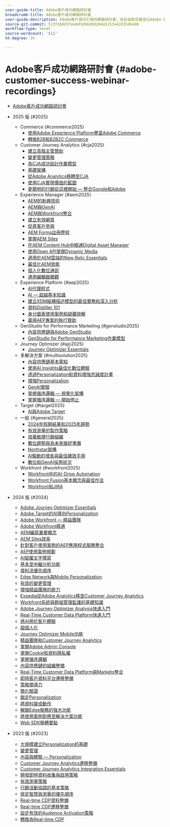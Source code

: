 ```yaml
---
user-guide-title: Adobe客戶成功網路研討會
breadcrumb-title: Adobe客戶成功網路研討會
user-guide-description: Adobe客戶成功引導的網路研討會，旨在協助您最佳化Adobe Experience Cloud投資。 獲得有價值的深入分析，以最大化價值並提高Adobe解決方案的採用率。
source-git-commit: 513f1b0d3fee0d3db6db9104a5153a42d354b446
workflow-type: tm+mt
source-wordcount: '511'
ht-degree: 3%

---
```



# Adobe客戶成功網路研討會 {#adobe-customer-success-webinar-recordings}

+ [Adobe客戶成功網路研討會](overview.md)
+ 2025 版 {#2025}
   + Commerce {#commerce2025}
      + [使用Adobe Experience Platform豐富Adobe Commerce](2025/enriching-adobe-commerce.md)
      + [轉換B2B和B2B2C Commerce](2025/transforming-b2b-commerce.md)
   + Customer Journey Analytics {#cja2025}
      + [建立高階主管贊助](2025/cja-success.md)
      + [變更管理策略](2025/cja-adoption.md)
      + [為CJA成功設計作業模型](2025/cja-operating-model.md)
      + [基礎架構](2025/cja-vision.md)
      + [從Adobe Analytics移轉至CJA](2025/analytics-to-cja-migration.md)
      + [使用CJA實現價值的藍圖](2025/roadmap-to-value-cja.md)
      + [更聰明的行銷從這裡開始 — 整合Google和Adobe](2025/smarter-marketing-starts-here-integrating-google-and-adobe.md)
   + Experience Manager {#aem2025}
      + [AEM的新興技術](2025/personalized-experiences-aem.md)
      + [AEM與GenAI](2025/aem-genai.md)
      + [AEM與Workfront整合](2025/aem-workfront-integration.md)
      + [建立有效網頁](2025/build-effective-web-pages.md)
      + [促進客戶參與](2025/driving-customer-engagement.md)
      + [AEM Forms註冊歷程](2025/payer-enrollment-journey.md)
      + [掌握AEM Sites](2025/mastering-aem-sites.md)
      + [在AEM Content Hub中精通Digital Asset Manager](2025/mastering-dam-aem-content-hub.md)
      + [使用Open API掌握Dynamic Media](2025/dynamic-media-open-ai.md)
      + [適用於AEM雲端的New Relic Essentials](2025/new-relic-essentials-aem-cloud.md)
      + [最佳化AEM效能](2025/optimize-aem-performance.md)
      + [個人化數位通訊](2025/personalize-digital-communications.md)
      + [通用編輯器概觀](2025/modern-aem-authoring.md)
   + Experience Platform {#aep2025}
      + [AI代理程式](2025/ai-agents.md)
      + [AI — 超越基本知識](2025/ai-beyond-basics.md)
      + [建立XDM結構描述模型的最佳實務和深入分析](2025/model-xdm-schemas.md)
      + [資料Distiller 101](2025/data-distiller-101.md)
      + [身分圖表使用案例和疑難排解](2025/identity-graph.md)
      + [贏得AEP專案的執行贊助](2025/exec-sponsorship-aep-projects.md)
   + GenStudio for Performance Marketing {#genstudio2025}
      + [內容供應鏈與Adobe GenStudio](2025/csc-gen-studio.md)
      + [GenStudio for Performance Marketing作業模型](2025/genstudio-for-performance-marketing-operating-model.md)
   + Journey Optimizer {#ajo2025}
      + [Journey Optimizer Essentials](2025/journey-optimizer-essentials.md)
   + 多解決方案 {#multisolution2025}
      + [內容供應鏈基本需知](2025/content-supply-chain-basics.md)
      + [使用AI Insights最佳化數位體驗](2025/accelerating-digital-experience-optimization.md)
      + [透過Personalization和資料增強忠誠度計畫](2025/enhance-loyalty-programs.md)
      + [增強Personalization](2025/enhancing-personalization.md)
      + [GenAI實驗](2025/gen-ai-experimentation.md)
      + [掌握循序邏輯 — 視覺化架構](2025/mastering-sequential-logic.md)
      + [掌握循序邏輯 — 開始停止](2025/sequential-logic-start-stop.md)
   + Target {#target2025}
      + [AI與Adobe Target](2025/ai-adobe-target.md)
   + 一般 {#general2025}
      + [2024年假期結果和2025年趨勢](2025/adobe-digital-insights.md)
      + [有效測量的製作策略](2025/impactful-insights.md)
      + [培養敏捷行銷組織](2025/agile-marketing-organization.md)
      + [數位趨勢與為未來做好準備](2025/digital-trends-preparing-future.md)
      + [Northstar架構](2025/northstar-architecture.md)
      + [AI驅動的增長與最佳績效手冊](2025/ai-driven-growth.md)
      + [數位和GenAI採用狀況](2025/state-of-digital-and-genai-adoption-webinar.md)
   + Workfront {#workfront2025}
      + [Workfront中的AI-Drive Automation](2025/unlock-efficiency-ai-drive-automation-workfront.md)
      + [Workfront Fusion基本概念與最佳作法](2025/adobe-workfront-fusion-best-practices.md)
      + [Workfront和JIRA](2025/workfront-and-jira.md)

+ 2024 版 {#2024}
   + [Adobe Journey Optimizer Essentials](2024/ajo-essentials.md)
   + [Adobe Target的AI導向Personalization](2024/ai-personalization.md)
   + [Adobe Workfront — 精益團隊](2024/workfront-lean-teams.md)
   + [Adobe Workfront精通](2024/workfront-mastery.md)
   + [AEM編寫重要概念](2024/aem-authoring-concepts.md)
   + [AEM Sites效率](2024/aem-sites-efficiencies.md)
   + [針對客戶使用案例的AEP應用程式服務整合](2024/aep-apps-services-integrations.md)
   + [AEP使用案例規劃](2024/aep-use-case-planning.md)
   + [AI賦權文字撰寫](2024/ai-copywriting.md)
   + [基本至中繼分析功能](2024/basic-to-intermediate-analysis-capabilities.md)
   + [資料流優先順序](2024/data-stream-prioritization.md)
   + [Edge Network與Mobile Personalization](2024/edge-network-mobile-personalization.md)
   + [有效的變更管理](2024/effective-change-management.md)
   + [增強精益團隊的能力](2024/empowering-lean-teams.md)
   + [Expedia從Adobe Analytics移至Customer Journey Analytics](2024/expedia-aa-to-cja.md)
   + [Workfront系統與群組管理監護的基礎知識](2024/workfront-admin-guardianship.md)
   + [Adobe Journey Optimizer Analysis快速入門](2024/getting-started-ajo-analysis.md)
   + [Real-Time Customer Data Platform快速入門](2024/getting-started-rtcdp.md)
   + [將AI用於客戶體驗](2024/ai-customer-experience.md)
   + [超個人化](2024/hyperpersonalization.md)
   + [Journey Optimizer Mobile功能](2024/journey-optimizer-mobile-capabilities.md)
   + [精益團隊和Customer Journey Analytics](2024/lean-teams-cja.md)
   + [掌握Adobe Admin Console](2024/adobe-admin-console.md)
   + [掌握Cookie和資料隱私權](2024/mastering-cookies-data-privacy.md)
   + [掌握循序邏輯](2024/sequential-logic.md)
   + [內容供應鏈的組織整備](2024/organizational-readiness-content-supply-chain.md)
   + [Real-Time Customer Data Platform與Marketo整合](2024/aep-marketo-integration.md)
   + [即時客戶資料平台遷移整備](2024/rtcdp-migration-readiness.md)
   + [策略領導力](2024/strategic-leadership.md)
   + [簡化驗證](2024/streamline-authentication.md)
   + [鎖定Personalization](2024/target-personalization.md)
   + [將資料變成動作](2024/turning-data-into-action.md)
   + [解鎖Edge服務的強大功能](2024/edge-delivery-services.md)
   + [將使用案例對應至解決方案功能](2024/use-case-mapping.md)
   + [Web SDK移轉要點](2024/web-sdk-migration.md)

+ 2023 版 {#2023}
   + [大規模建立Personalization的基礎](2023/personalization-at-scale.md)
   + [變更管理](2023/change-management.md)
   + [內容與體驗 — Personalization](2023/content-experiences-personalization.md)
   + [Customer Journey Analytics遷移整備](2023/cja-migration-readiness.md)
   + [Customer Journey Analytics Integration Essentials](2023/cja-integration-essentials.md)
   + [開發即時資料收集與啟用策略](2023/data-collection-activation-strategy.md)
   + [有效測量策略](2023/measurement-strategy.md)
   + [行銷活動協調的基本策略](2023/foundational-strategy-campaign.md)
   + [排定智慧與測量的優先順序](2023/intelligence-and-measurement.md)
   + [Real-time CDP資料整備](2023/rtcdp-migration-data-readiness.md)
   + [Real-time CDP遷移整備](2023/rtcdp-migration-readiness.md)
   + [設定有效的Audience Activation策略](2023/audience-activation.md)
   + [轉換為Real-time CDP](2023/aam-to-rtcdp.md)
